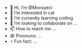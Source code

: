 - 👋 Hi, I’m @Monsyeci
- 👀 I’m interested in cat
- 🌱 I’m currently learning coding
- 💞️ I’m looking to collaborate on ... 
- 📫 How to reach me ...
- 😄 Pronouns: ...
- ⚡ Fun fact: ...

<!---
Monsyeci/Monsyeci is a ✨ special ✨ repository because its `README.md` (this file) appears on your GitHub profile.
You can click the Preview link to take a look at your changes.
--->
